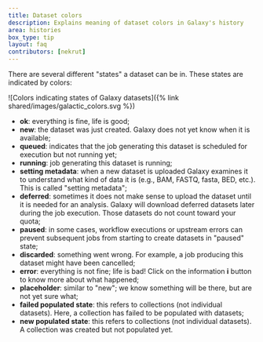 ```yaml
---
title: Dataset colors
description: Explains meaning of dataset colors in Galaxy's history
area: histories
box_type: tip
layout: faq
contributors: [nekrut]
---
```


There are several different "states" a dataset can be in. These states are indicated by colors:

![Colors indicating states of Galaxy datasets]({% link shared/images/galactic_colors.svg %})

- **ok**: everything is fine, life is good;
- **new**: the dataset was just created. Galaxy does not yet know when it is available;
- **queued**: indicates that the job generating this dataset is scheduled for execution but not running yet;
- **running**: job generating this dataset is running;
- **setting metadata**: when a new dataset is uploaded Galaxy examines it to understand what kind of data it is (e.g., BAM, FASTQ, fasta, BED, etc.). This is called "setting metadata";
- **deferred**: sometimes it does not make sense to upload the dataset until it is needed for an analysis. Galaxy will download deferred datasets later during the job execution. Those datasets do not count toward your quota;
- **paused**: in some cases, workflow executions or upstream errors can prevent subsequent jobs from starting to create datasets in "paused" state; 
- **discarded**: something went wrong. For example, a job producing this dataset might have been cancelled;
- **error**: everything is not fine; life is bad! Click on the information **i** button to know more about what happened;
- **placeholder**: similar to "new"; we know something will be there, but are not yet sure what;
- **failed populated state**: this refers to collections (not individual datasets). Here, a collection has failed to be populated with datasets;
- **new populated state**: this refers to collections (not individual datasets). A collection was created but not populated yet.

<!-- original editable image = https://docs.google.com/drawings/d/1F2Lq1m3cMIckvCexXMzug-dqwgifkoMOzoyH4VcoVX0/edit?usp=sharing -->

<!-- TO DO 
Needs to be linked to FAQs on:
- how to report errors
- explaining collections 
-->
